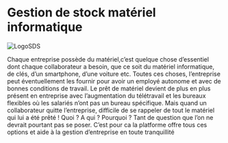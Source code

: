 Gestion de stock matériel informatique
===

![LogoSDS](https://www.infopro45.fr/wp-content/uploads/materiel.png)
 
 
Chaque entreprise possède du matériel,c’est quelque chose d’essentiel dont chaque collaborateur a besoin, que ce soit du matériel informatique, de clés, d’un smartphone, d’une voiture etc. Toutes ces choses, l’entreprise peut éventuellement les fournir pour avoir un employé autonome et avec de bonnes conditions de travail.
Le prêt de matériel devient de plus en plus présent en entreprise avec l’augmentation du télétravail et les bureaux flexibles où les salariés n’ont pas un bureau spécifique.
Mais quand un collaborateur quitte l’entreprise, difficile de se rappeler de tout le matériel qui lui a été prêté ! Quoi ? A qui ? Pourquoi ? Tant de question que l’on ne devrait pourtant pas se poser.
C’est pour ca la platforme offre tous ces options et aide à la gestion d’entreprise en toute tranquillité 
